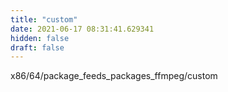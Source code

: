 ```yaml
---
title: "custom"
date: 2021-06-17 08:31:41.629341
hidden: false
draft: false
---
```


x86/64/package_feeds_packages_ffmpeg/custom

